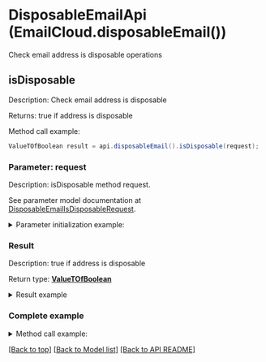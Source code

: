 # DisposableEmailApi (EmailCloud.disposableEmail())

Check email address is disposable operations

<a name="isDisposable"></a>
## isDisposable

Description: Check email address is disposable             

Returns: true if address is disposable

Method call example:
```java
ValueTOfBoolean result = api.disposableEmail().isDisposable(request);
```


### Parameter: request

Description: isDisposable method request.

See parameter model documentation at [DisposableEmailIsDisposableRequest](DisposableEmailIsDisposableRequest.md).

<details>
    <summary>Parameter initialization example:</summary>

```java
DisposableEmailIsDisposableRequest request = Models.disposableEmailIsDisposableRequest()
    .address("example@mailcatch.com")
    .build();
```

</details>

### Result

Description: true if address is disposable

Return type: [**ValueTOfBoolean**](ValueTOfBoolean.md)

<details>
    <summary>Result example</summary>

```java
result = ;
```
</details>

### Complete example

<details>
    <summary>Method call example:</summary>

```java
EmailCloud api = new EmailCloud(appKey, appSid);

// Prepare parameters:
DisposableEmailIsDisposableRequest request = Models.disposableEmailIsDisposableRequest()
    .address("example@mailcatch.com")
    .build();

// Call method:
ValueTOfBoolean result = api.disposableEmail().isDisposable(request);

// Result example:
result = ;

```

</details>

[[Back to top]](#) [[Back to Model list]](Models.md) [[Back to API README]](README.md)


